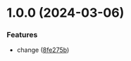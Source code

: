 # 1.0.0 (2024-03-06)


### Features

* change ([8fe275b](https://github.com/wakutaipa/git-extended/commit/8fe275b36574883ea8937c09b1e55d8774785196))



